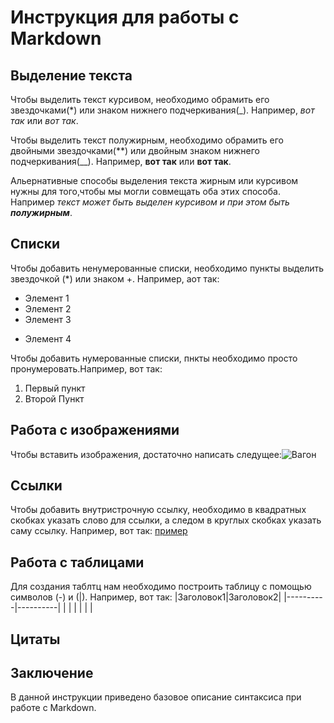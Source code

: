 # Инструкция для работы с Markdown

## Выделение текста

Чтобы выделить текст курсивом, необходимо обрамить его звездочками(*) или знаком нижнего подчеркивания(_). Например, *вот так* или _вот так_.

Чтобы выделить текст полужирным, необходимо обрамить его двойными звездочками(**) или двойным знаком нижнего подчеркивания(__). Например, **вот так** или __вот так__.

Альернативные способы выделения текста жирным или курсивом нужны для того,чтобы мы могли совмещать оба этих способа. Например _текст может быть выделен курсивом и при этом быть **полужирным**_.

## Списки

Чтобы добавить ненумерованные списки, необходимо пункты выделить звездочкой (*) или знаком +. Например, аот так:
* Элемент 1
* Элемент 2
* Элемент 3
+ Элемент 4

Чтобы добавить нумерованные списки, пнкты необходимо просто пронумеровать.Например, вот так:
1. Первый пункт
2. Второй Пункт

## Работа с изображениями

Чтобы вставить изображения, достаточно написать следущее:![Вагон](вагон.jpg)

## Ссылки

Чтобы добавить внутристрочную ссылку, необходимо в квадратных скобках указать слово для ссылки, а следом в круглых скобках указать саму ссылку. Например, вот так: [пример](https://gist.github.com/) 

## Работа с таблицами

Для создания таблтц нам необходимо построить таблицу с  помощью символов (-) и (|). Например, вот так:
|Заголовок1|Заголовок2|
|----------|----------|
|          |          |
|          |          |

## Цитаты

## Заключение

В данной инструкции приведено базовое описание синтаксиса при работе с Markdown. 
